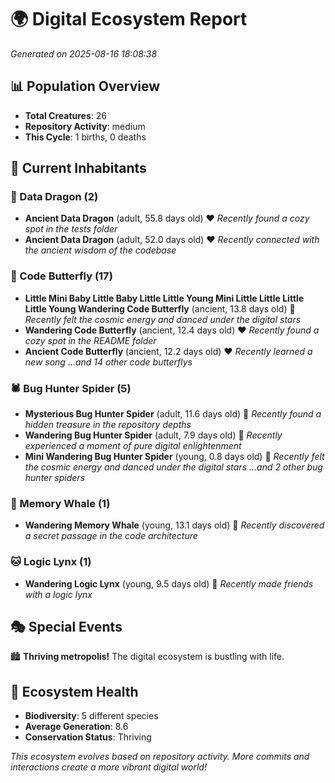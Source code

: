 # 🌍 Digital Ecosystem Report
*Generated on 2025-08-16 18:08:38*

## 📊 Population Overview
- **Total Creatures**: 26
- **Repository Activity**: medium
- **This Cycle**: 1 births, 0 deaths

## 👥 Current Inhabitants

### 🐉 Data Dragon (2)
- **Ancient Data Dragon** (adult, 55.8 days old) ❤️
  *Recently found a cozy spot in the tests folder*
- **Ancient Data Dragon** (adult, 52.0 days old) ❤️
  *Recently connected with the ancient wisdom of the codebase*

### 🦋 Code Butterfly (17)
- **Little Mini Baby Little Baby Little Little Young Mini Little Little Little Little Young Wandering Code Butterfly** (ancient, 13.8 days old) 💛
  *Recently felt the cosmic energy and danced under the digital stars*
- **Wandering Code Butterfly** (ancient, 12.4 days old) ❤️
  *Recently found a cozy spot in the README folder*
- **Ancient Code Butterfly** (ancient, 12.2 days old) ❤️
  *Recently learned a new song*
  *...and 14 other code butterflys*

### 🕷️ Bug Hunter Spider (5)
- **Mysterious Bug Hunter Spider** (adult, 11.6 days old) 💚
  *Recently found a hidden treasure in the repository depths*
- **Wandering Bug Hunter Spider** (adult, 7.9 days old) 💚
  *Recently experienced a moment of pure digital enlightenment*
- **Mini Wandering Bug Hunter Spider** (young, 0.8 days old) 💚
  *Recently felt the cosmic energy and danced under the digital stars*
  *...and 2 other bug hunter spiders*

### 🐋 Memory Whale (1)
- **Wandering Memory Whale** (young, 13.1 days old) 💚
  *Recently discovered a secret passage in the code architecture*

### 🐱 Logic Lynx (1)
- **Wandering Logic Lynx** (young, 9.5 days old) 💚
  *Recently made friends with a logic lynx*

## 🎭 Special Events

🏙️ **Thriving metropolis!** The digital ecosystem is bustling with life.

## 🔬 Ecosystem Health
- **Biodiversity**: 5 different species
- **Average Generation**: 8.6
- **Conservation Status**: Thriving

*This ecosystem evolves based on repository activity. More commits and interactions create a more vibrant digital world!*
